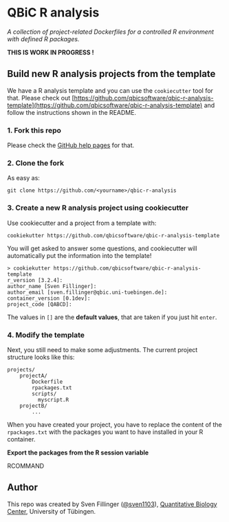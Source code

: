 # QBiC R analysis
_A collection of project-related Dockerfiles for a controlled R environment with defined R packages._

__THIS IS WORK IN PROGRESS !__

## Build new R analysis projects from the template

We have a R analysis template and you can use the `cookiecutter` tool for that. Please check out [https://github.com/qbicsoftware/qbic-r-analysis-template](https://github.com/qbicsoftware/qbic-r-analysis-template) and follow the instructions shown in the README.

### 1. Fork this repo

Please check the [GitHub help pages](https://help.github.com/articles/fork-a-repo/) for that.

### 2. Clone the fork

As easy as:

```
git clone https://github.com/<yourname>/qbic-r-analysis
```

### 3. Create a new R analysis project using cookiecutter

Use cookiecutter and a project from a template with:

```
cookiekutter https://github.com/qbicsoftware/qbic-r-analysis-template
```

You will get asked to answer some questions, and cookiecutter will automatically put the information into the template!

```
> cookiekutter https://github.com/qbicsoftware/qbic-r-analysis-template
r_version [3.2.4]: 
author_name [Sven Fillinger]: 
author_email [sven.fillinger@qbic.uni-tuebingen.de]: 
container_version [0.1dev]: 
project_code [QABCD]: 
```
The values in `[]` are the __default values__, that are taken if you just hit `enter`.

### 4. Modify the template

Next, you still need to make some adjustments. The current project structure looks like this:

```
projects/
    projectA/
        Dockerfile
        rpackages.txt
        scripts/
          myscript.R
    projectB/
        ...
```

When you have created your project, you have to replace the content of the `rpackages.txt` with the packages you want to have installed in your R container.

__Export the packages from the R session variable__

RCOMMAND


## Author

This repo was created by Sven Fillinger ([@sven1103](https://github.com/sven1103)), [Quantitative Biology Center](http://qbic.life), University of Tübingen.
